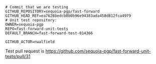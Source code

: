 ```text
# Commit that we are testing
GITHUB_REPOSITORY=sequoia-pgp/fast-forward
GITHUB_HEAD_REF=ea7628bedcb0b0b96e94383ada458d812fca4979
# Unit test repository:
OWNER=sequoia-pgp
REPO=fast-forward-unit-tests
DEFAULT_BRANCH=fast-forward-test-014366

GITHUB_ACTOR=nwalfield
```
Test pull request is https://github.com/sequoia-pgp/fast-forward-unit-tests/pull/31
